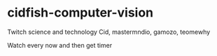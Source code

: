 # cidfish-computer-vision

Twitch science and technology
Cid, mastermndio, gamozo, teomewhy

Watch every now and then
get timer
